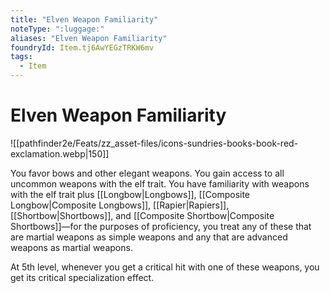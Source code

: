 ```yaml
---
title: "Elven Weapon Familiarity"
noteType: ":luggage:"
aliases: "Elven Weapon Familiarity"
foundryId: Item.tj6AwYEGzTRKW6mv
tags:
  - Item
---
```


# Elven Weapon Familiarity
![[pathfinder2e/Feats/zz_asset-files/icons-sundries-books-book-red-exclamation.webp|150]]

You favor bows and other elegant weapons. You gain access to all uncommon weapons with the elf trait. You have familiarity with weapons with the elf trait plus [[Longbow|Longbows]], [[Composite Longbow|Composite Longbows]], [[Rapier|Rapiers]], [[Shortbow|Shortbows]], and [[Composite Shortbow|Composite Shortbows]]—for the purposes of proficiency, you treat any of these that are martial weapons as simple weapons and any that are advanced weapons as martial weapons.

At 5th level, whenever you get a critical hit with one of these weapons, you get its critical specialization effect.
